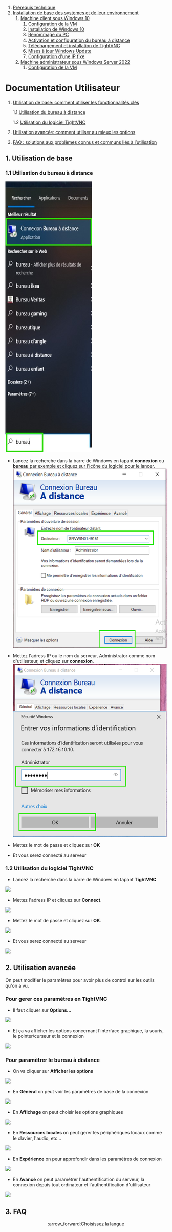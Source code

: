 1. [Prérequis technique](#1-prérequis-technique)
2. [Installation de base des systèmes et de leur environnement](#2-installation-de-base-des-systèmes-et-de-leur-environnement)
   1. [Machine client sous Windows 10](#1-machine-client-sous-windows-10)
      1. [Configuration de la VM](#1-configuration-de-la-vm-windows-10)
      2. [Installation de Windows 10](#2-installation-de-windows-10)
      3. [Renommage du PC](#3-renommage-du-pc-windows-10)
      4. [Activation et configuration du bureau à distance](#4-activation-et-configuration-du-bureau-à-distance-windows-10)
      5. [Téléchargement et installation de TightVNC](#5-installation-de-tightvnc-windows-10)
      6. [Mises à jour Windows Update](#6-mises-à-jour-windows-update-windows-10)
      7. [Configuration d'une IP fixe](#7-configuration-dune-ip-fixe-windows-10)
   2. [Machine administrateur sous Windows Server 2022](#2-machine-administrateur-sous-windows-server-2022)
      1. [Configuration de la VM](#1-configuration-de-la-vm-windows-server-2022)




# Documentation Utilisateur

1. [Utilisation de base: comment utiliser les fonctionnalités clés](#1-utilisation-de-base)

   1.1 [Utilisation du bureau à distance](#1.1-utilisation-du-bureau-à-distance)
   
   1.2 [Utilisation du logiciel TightVNC](#2.2)

2. [Utilisation avancée: comment utiliser au mieux les options](#2-utilisation-avancée)
 

3. [FAQ : solutions aux problèmes connus et communs liés à l’utilisation](#3-FAQ)

## 1. Utilisation de base

### 1.1 Utilisation du bureau à distance
![](https://github.com/WildCodeSchool/TSSR-2411-P1-G3/blob/main/images/securistation/Captura%20de%20pantalla%202024-12-05%20104843.jpg?raw=true)
* Lancez la recherche dans la barre de Windows en tapant __connexion__ ou __bureau__ par exemple et cliquez sur l'icône du logiciel pour le lancer.
![](https://github.com/WildCodeSchool/TSSR-2411-P1-G3/blob/main/images/securistation/install%20windows%2010%20-%20117.png)
* Mettez l'adress IP ou le nom du serveur, Administrator comme nom d'utilisateur, et cliquez sur __connexion__.
![](https://github.com/WildCodeSchool/TSSR-2411-P1-G3/blob/main/images/securistation/install%20windows%2010%20-%20132.png)
* Mettez le mot de passe et cliquez sur __OK__

* Et vous serez connecté au serveur

### 1.2 Utilisation du logiciel TightVNC

* Lancez la recherche dans la barre de Windows en tapant __TightVNC__
  
![](https://github.com/user-attachments/assets/fc9f7522-8f33-41d9-a157-c579da014f2c)

* Mettez l'adress IP et cliquez sur __Connect__.

![](https://github.com/user-attachments/assets/2862ff4c-8231-42d5-b06b-994998d7a91c)

* Mettez le mot de passe et cliquez sur __OK__.

![](https://github.com/user-attachments/assets/aa69f00f-fd31-4106-8d51-ea45c4c7158f)

* Et vous serez connecté au serveur

![](https://github.com/user-attachments/assets/02c15c21-0178-4b67-af84-197e4bc91ffd)

## 2. Utilisation avancée

On peut modifier le paramètres pour avoir plus de control sur les outils qu'on a vu.

### Pour gerer ces paramètres en TightVNC 

* Il faut cliquer sur __Options...__

![](https://github.com/user-attachments/assets/dad58700-83ec-45b1-aa38-6818884ea8d9)

* Et ça va afficher les options concernant l'interface graphique, la souris, le pointer/curseur et la connexion

![](https://github.com/user-attachments/assets/cfad58b6-003c-4c4c-9aad-0c6f8651a56b)

### Pour paramètrer le bureau à distance

* On va cliquer sur __Afficher les options__

![](https://github.com/user-attachments/assets/11c68f4d-dacf-418e-8125-d4ab6872fb58)

* En __Général__ on peut voir les paramètres de base de la connexion

![](https://github.com/user-attachments/assets/cbca9201-483a-4b61-bf2b-368fb120cb3f)

* En __Affichage__ on peut choisir les options graphiques

![](https://github.com/user-attachments/assets/aace87c7-8a21-4c1b-8cc3-3a90ad64bc37)

* En __Ressources locales__ on peut gerer les périphériques locaux comme le clavier, l'audio, etc...

![](https://github.com/user-attachments/assets/ce103821-c4f2-41c2-b0e1-3ac7320853f4)

* En __Expérience__ on peur approfondir dans les paramètres de connexion

![](https://github.com/user-attachments/assets/5b6f05db-9b50-47c4-ba54-03762c5b75c4)

* En __Avancé__ on peut paramètrer l'authentification du serveur, la connexion depuis tout ordinateur et l'authentification d'utilisateur

![](https://github.com/user-attachments/assets/fba704ba-fa24-451e-a536-70857d362189)


## 3. FAQ

<p align="center">:arrow_forward:Choisissez la langue</p>
